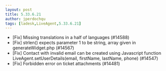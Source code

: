 ```yaml
---
layout: post
title: 5.33.6.21
author: jperdochqu
tags: [ladesk,LiveAgent,5.33.6.21]
---
```


- [Fix] Missing translations in a half of languages (#14588)
- [Fix] strlen() expects parameter 1 to be string, array given in generateWidget.php (#14567)
- [Fix] Contact with invalid email can be created using Javascript function LiveAgent.setUserDetails(email, firstName, lastName, phone) (#14547)
- [Fix] Forbidden error on ticket attachments (#14481)
